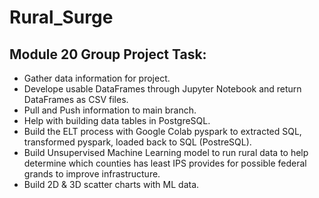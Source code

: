 # Rural_Surge

## Module 20 Group Project Task:
  - Gather data information for project.
  - Develope usable DataFrames through Jupyter Notebook and return DataFrames as CSV files.
  - Pull and Push information to main branch.
  - Help with building data tables in PostgreSQL.
  - Build the ELT process with Google Colab pyspark to extracted SQL, transformed pyspark, loaded back to SQL (PostreSQL).
  - Build Unsupervised Machine Learning model to run rural data to help determine which counties has least IPS provides for possible federal grands to improve infrastructure.
  - Build 2D & 3D scatter charts with ML data. 
